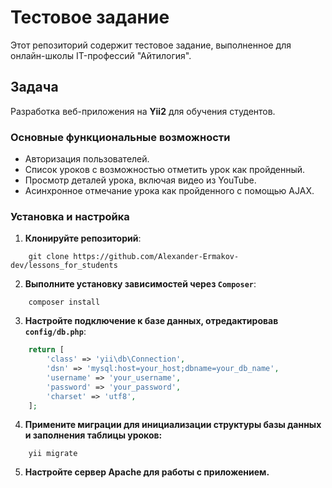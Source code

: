# Тестовое задание

Этот репозиторий содержит тестовое задание, выполненное для онлайн-школы IT-профессий "Айтилогия".

## Задача

Разработка веб-приложения на **Yii2** для обучения студентов.

### Основные функциональные возможности

- Авторизация пользователей.
- Список уроков с возможностью отметить урок как пройденный.
- Просмотр деталей урока, включая видео из YouTube.
- Асинхронное отмечание урока как пройденного с помощью AJAX.

### Установка и настройка

1. **Клонируйте репозиторий**:
``` 
    git clone https://github.com/Alexander-Ermakov-dev/lessons_for_students
```
2. **Выполните установку зависимостей через `Composer`**:
```
    composer install
```
3. **Настройте подключение к базе данных, отредактировав `config/db.php`**:
```php
    return [
        'class' => 'yii\db\Connection',
        'dsn' => 'mysql:host=your_host;dbname=your_db_name',
        'username' => 'your_username',
        'password' => 'your_password',
        'charset' => 'utf8',
    ];
```
4. **Примените миграции для инициализации структуры базы данных и заполнения таблицы уроков:**
```
    yii migrate
```
5. **Настройте сервер **Apache** для работы с приложением.**






